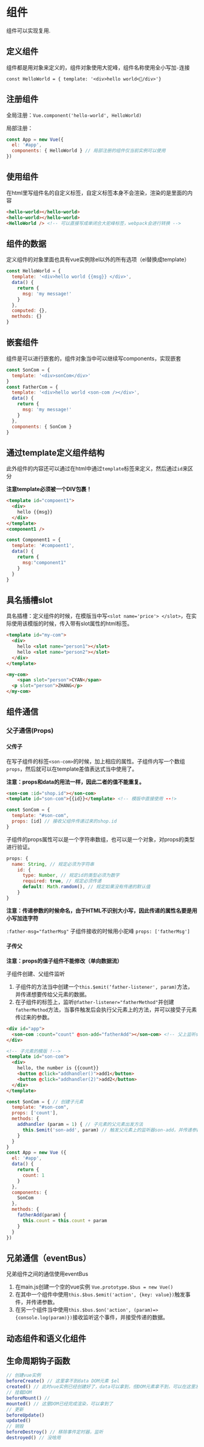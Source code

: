 # 组件

组件可以实现复用.

## 定义组件

组件都是用对象来定义的，组件对象使用大驼峰，组件名称使用全小写加`-`连接

`const HelloWorld = { template: '<div>hello world</div>'}`

## 注册组件

全局注册：`Vue.component('hello-world', HelloWorld)`

局部注册：

```js
const App = new Vue({
  el: '#app',
  components: { HelloWorld } // 局部注册的组件仅当前实例可以使用
})
```

## 使用组件

在html里写组件名的自定义标签，自定义标签本身不会渲染，渲染的是里面的内容

```html
<hello-world></hello-world>
<hello-world></hello-world>
<HelloWorld /> <!-- 可以直接写成单闭合大驼峰标签，webpack会进行转换 -->
```

## 组件的数据

定义组件的对象里面也具有vue实例除el以外的所有选项（el替换成template）

```js
const HelloWorld = {
  template: '<div>hello world {{msg}} </div>',
  data() {
    return {
      msg: 'my message!'
    }
  },
  computed: {},
  methods: {}
}
```

## 嵌套组件

组件是可以进行嵌套的，组件对象当中可以继续写components，实现嵌套

```js
const SonCom = {
  template: '<div>sonCom</div>'
}
const FatherCom = {
  template: '<div>hello world <son-com /></div>',
  data() {
    return {
      msg: 'my message!'
    }
  },
  components: { SonCom }
}
```

## 通过template定义组件结构

此外组件的内容还可以通过在html中通过`template`标签来定义，然后通过`id`来区分

**注意template必须被一个DIV包裹！**

```html
<template id="compoent1">
  <div>
  	hello {{msg}}
  </div>
</template>
<component1 />
```

```js
const Component1 = {
  template: '#compoent1',
  data() {
    return {
      msg:"component1"
    }
  }
}
```

## 具名插槽slot

具名插槽：定义组件的时候，在模版当中写`<slot name='price'> </slot>`，在实际使用该模版的时候，传入带有slot属性的html标签。

```html
<template id="my-com">
  <div>
    hello <slot name="person1"></slot>
  	hello <slot name="person2"></slot>
  </div>
</template>

<my-com>
	<span slot="person">CYAN</span>
  <p slot="person">ZHANG</p>
</my-com>
```
## 组件通信

### 父子通信(Props)

#### 父传子

在写子组件的标签`<son-com>`的时候，加上相应的属性。子组件内写一个数组`props`，然后就可以在template差值表达式当中使用了。

**注意：props和data的用法一样，因此二者的值不能重复。**

```html
<son-com :id="shop.id"></son-com>
<template id="son-com">{{id}}</template> <!-- 模版中直接使用 --!>
```

```js
const SonCom = {
  template: "#son-com",
  props: [id] // 接收父组件传递过来的shop.id
}
```

子组件的props属性可以是一个字符串数组，也可以是一个对象，对props的类型进行验证。

```js
props: {
  name: String, // 规定必须为字符串
    id: {
      type: Number, // 规定id的类型必须为数字
      required: true, // 规定必须传递
      default: Math.ramdom(), // 规定如果没有传递的默认值
    }
}
```

**注意：传递参数的时候命名，由于HTML不识别大小写，因此传递的属性名要是用小写加连字符**

`:father-msg="fatherMsg"` 子组件接收的时候用小驼峰 `props: ['fatherMsg']`

#### 子传父

**注意：props的值子组件不能修改（单向数据流）**

子组件创建、父组件监听

1. 子组件的方法当中创建一个`this.$emit(‘father-listener', param)`方法，并传递想要传给父元素的数据。
2. 在子组件的标签上，监听`@father-listener="fatherMethod"`并创建`fatherMethod`方法，当事件触发后会执行父元素上的方法，并可以接受子元素传过来的参数。

```html
<div id="app">
  <son-com :count="count" @son-add="fatherAdd"></son-com> <!-- 父上监听son-add，并触发父上的方法fatherAdd !-->
</div>

<!-- 子元素的模版 !-->
<template id="son-com">
  <div>
    hello, the number is {{count}}
    <button @click="addhandler()">add1</button>
    <button @click="addhandler(2)">add2</button>
  </div>
</template>
```

```js
const SonCom = { // 创建子元素
  template: "#son-com",
  props: ['count'],
  methods: {
    addhandler (param = 1) { // 子元素的父元素出发方法
      this.$emit('son-add', param) // 触发父元素上的监听器son-add，并传递参数param
    }
  }
}
const App = new Vue ({
  el: '#app',
  data() {
    return {
      count: 1
    }
  },
  components: {
    SonCom
  },
  methods: {
    fatherAdd(param) {
      this.count = this.count + param
    }
  }
})
```

## 兄弟通信（eventBus）

兄弟组件之间的通信使用eventBus

1. 在main.js创建一个空的vue实例 `Vue.prototype.$bus = new Vue()`
2. 在其中一个组件中使用`this.$bus.$emit('action', {key: value})`触发事件，并传递参数。
3. 在另一个组件当中使用`this.$bus.$on('action', (param)=> {console.log(param)})`接收监听这个事件，并接受传递的数据。

## 动态组件和语义化组件



## 生命周期钩子函数

```js
// 创建vue实例
beforeCreate() // 这里拿不到data DOM元素 $el
created() // 此时vue实例已经创建好了，data可以拿到，但DOM元素拿不到，可以在这里发送Ajax请求
// 挂载DOM
beforeMount() // 
mounted() // 这里DOM已经完成渲染，可以拿到了
// 更新
beforeUpdate()
updated()
// 销毁
beforeDestroy() // 移除事件定时器，监听
destroyed() // 没啥用
```